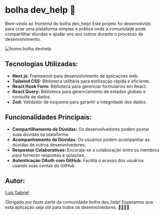 # bolha dev_help 🚀

Bem-vindo ao frontend do bolha dev_help! Este projeto foi desenvolvido para criar uma plataforma simples e prática onde a comunidade pode compartilhar dúvidas e ajudar uns aos outros durante o processo de desenvolvimento.

![home bolha devhelp](https://github.com/luixgabriel/bolha-dev_help-frontend/assets/70019908/df4fba4e-cedf-4acf-8002-b2ebda631f69)


## Tecnologias Utilizadas:
- **Next.js:** Framework para desenvolvimento de aplicações web.
- **Tailwind CSS:** Biblioteca utilitária para estilização rápida e eficiente.
- **React Hook Form:** Biblioteca para gerenciar formulários em React.
- **React Query:** Biblioteca para gerenciamento de estados globais e consulta de dados.
- **Zod:** Validador de esquema para garantir a integridade dos dados.

## Funcionalidades Principais:
- **Compartilhamento de Dúvidas:** Os desenvolvedores podem postar suas dúvidas na plataforma.
- **Acompanhamento de Dúvidas:** Os usuários podem acompanhar as dúvidas de outros desenvolvedores.
- **Respostas Colaborativas:** Encoraja-se a colaboração entre os membros para fornecer respostas e soluções.
- **Autenticação OAuth com GitHub:** Facilita o acesso dos usuários usando suas contas do GitHub.

## Autor:
[Luis Gabriel](https://github.com/seu-usuario)

Obrigado por fazer parte da comunidade bolha dev_help! Esperamos que esta aplicação seja útil para todos os desenvolvedores. 👩‍💻👨‍💻

